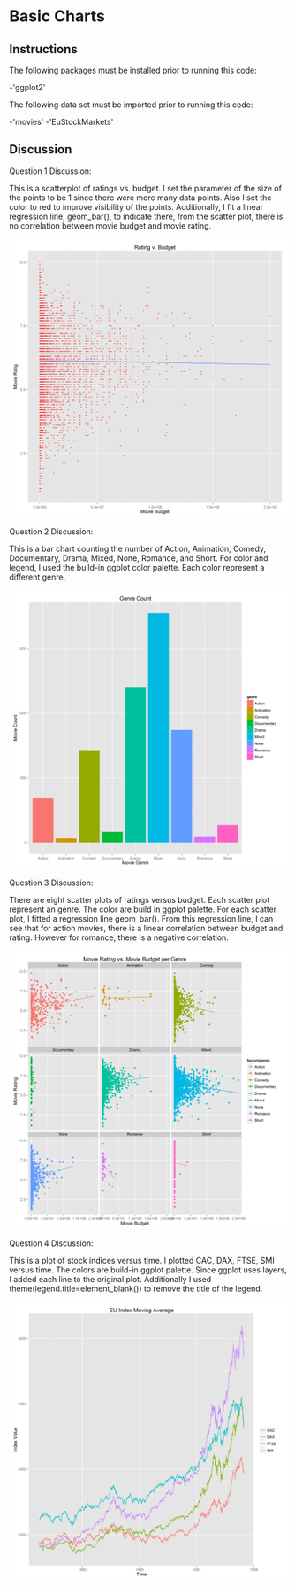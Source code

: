 Basic Charts
==============================


## Instructions ##

The following packages must be installed prior to running this code:

-'ggplot2'

The following data set must be imported prior to running this code:

-'movies'
-'EuStockMarkets'



## Discussion ##

Question 1 Discussion:

This is a scatterplot of ratings vs. budget. I set the parameter of the size of the points to be 1 since there were more many data points. Also I set the color to  red to improve visibility of the points.  Additionally, I fit a linear regression line, geom_bar(), to indicate there, from the scatter plot, there is no correlation between movie budget and movie rating.

![IMAGE](hw1-scatter.png)

Question 2 Discussion:

This is a bar chart counting the number of Action, Animation, Comedy, Documentary, Drama, Mixed, None, Romance, and Short. For color and legend, I used the build-in ggplot color palette. Each color represent a different genre. 

![IMAGE](hw1-bar.png)

Question 3 Discussion:

There are eight scatter plots of ratings versus budget. Each scatter plot represent an genre. The color are build in ggplot palette. For each scatter plot, I fitted a regression line geom_bar(). From this regression line, I can see that for action movies, there is a linear correlation between budget and rating. However for romance, there is a negative correlation. 

![IMAGE](hw1-multiples.png)

Question 4 Discussion:

This is a plot of stock indices versus time. I plotted CAC, DAX, FTSE, SMI versus time. The colors are build-in ggplot palette. Since ggplot uses layers, I added each line to the original plot. Additionally I used theme(legend.title=element_blank()) to remove the title of the legend. 

![IMAGE](hw1-multiline.png)













